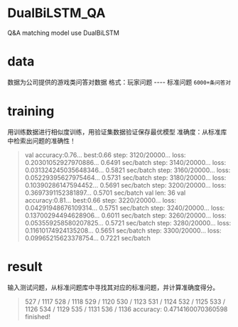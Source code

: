 # DualBiLSTM_QA
Q&amp;A matching model use DualBiLSTM


# data
数据为公司提供的游戏类问答对数据
格式：玩家问题 ---- 标准问题 `6000+条问答对`


# training
用训练数据进行相似度训练，用验证集数据验证保存最优模型
准确度：从标准库中检索出问题的准确性！

> val accuracy:0.76...  best:0.66
step: 3120/20000...  loss: 0.20301052927970886...  0.6491 sec/batch
step: 3140/20000...  loss: 0.031324245035648346...  0.5821 sec/batch
step: 3160/20000...  loss: 0.05229395627975464...  0.5731 sec/batch
step: 3180/20000...  loss: 0.10390286147594452...  0.5691 sec/batch
step: 3200/20000...  loss: 0.3697391152381897...  0.5701 sec/batch
val len: 36
val accuracy:0.81...  best:0.66
step: 3220/20000...  loss: 0.04291948676109314...  0.5751 sec/batch
step: 3240/20000...  loss: 0.13700294494628906...  0.6011 sec/batch
step: 3260/20000...  loss: 0.053559258580207825...  0.5721 sec/batch
step: 3280/20000...  loss: 0.11610174924135208...  0.5651 sec/batch
step: 3300/20000...  loss: 0.09965215623378754...  0.7221 sec/batch
>

# result
输入测试问题，从标准问题库中寻找其对应的标准问题，并计算准确度得分。
>527 / 1117
528 / 1118
529 / 1120
530 / 1123
531 / 1124
532 / 1125
533 / 1126
534 / 1129
535 / 1131
536 / 1136
accuracy: 0.4714160070360598
finished!
>
